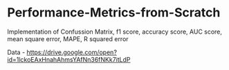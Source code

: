 # Performance-Metrics-from-Scratch
Implementation of Confussion Matrix, f1 score, accuracy score, AUC score, mean square error, MAPE, R squared error

Data - https://drive.google.com/open?id=1lckoEAxHnahAhmsYAfNn36fNKk7itLdP
